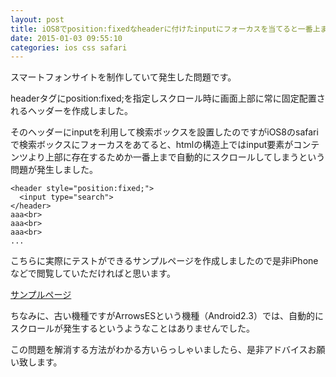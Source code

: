 ```yaml
---
layout: post
title: iOS8でposition:fixedなheaderに付けたinputにフォーカスを当てると一番上までスクロールしてしまう
date: 2015-01-03 09:55:10
categories: ios css safari
---
```

<p>スマートフォンサイトを制作していて発生した問題です。</p>

<p>headerタグにposition:fixed;を指定しスクロール時に画面上部に常に固定配置されるヘッダーを作成しました。</p>

<p>そのヘッダーにinputを利用して検索ボックスを設置したのですがiOS8のsafariで検索ボックスにフォーカスをあてると、htmlの構造上ではinput要素がコンテンツより上部に存在するためか一番上まで自動的にスクロールしてしまうという問題が発生しました。</p>

<pre><code>&lt;header style="position:fixed;"&gt;
  &lt;input type="search"&gt;
&lt;/header&gt;
aaa&lt;br&gt;
aaa&lt;br&gt;
aaa&lt;br&gt;
...
</code></pre>

<p>こちらに実際にテストができるサンプルページを作成しましたので是非iPhoneなどで閲覧していただければと思います。</p>

<p><a href="https://dl.dropboxusercontent.com/u/39832188/test.html">サンプルページ</a></p>

<p>ちなみに、古い機種ですがArrowsESという機種（Android2.3）では、自動的にスクロールが発生するというようなことはありませんでした。</p>

<p>この問題を解消する方法がわかる方いらっしゃいましたら、是非アドバイスお願い致します。</p>
